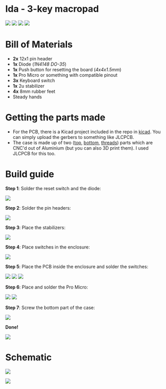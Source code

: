 
# Ida - 3-key macropad

![](images/1.jpg)
![](images/2.jpg)
![](images/3.jpg)
![](images/4.jpg)

# Bill of Materials

- **2x** 12x1 pin header
- **1x** Diode (_1N4148 DO-35_)
- **1x** Push button for resetting the board (_4x4x1.5mm_)
- **1x** Pro Micro or something with compatible pinout
- **3x** Keyboard switch
- **1x** 2u stabilizer
- **4x** 8mm rubber feet
- Steady hands

# Getting the parts made

- For the PCB, there is a Kicad project included in the repo in [kicad](kicad/). You can simply upload the gerbers to something like JLCPCB.
- The case is made up of two ([top](top.stl), [bottom](bottom.stl), [threads](drawing.pdf)) parts which are CNC'd out of Aluminium (but you can also 3D print them). I used JLCPCB for this too.

# Build guide

**Step 1**: Solder the reset switch and the diode:

![](images/guide/1.jpg)

**Step 2**: Solder the pin headers:

![](images/guide/2.jpg)

**Step 3**: Place the stabilizers:

![](images/guide/3.jpg)

**Step 4**: Place switches in the enclosure:

![](images/guide/4.jpg)

**Step 5**: Place the PCB inside the enclosure and solder the switches:

![](images/guide/5.jpg)
![](images/guide/6.jpg)
![](images/guide/7.jpg)

**Step 6**: Place and solder the Pro Micro:

![](images/guide/8.jpg)
![](images/guide/9.jpg)

**Step 7**: Screw the bottom part of the case:

![](images/guide/10.jpg)

**Done!**

![](images/1.jpg)

# Schematic

![](/images/schematic.png)

![](/images/pcb.png)